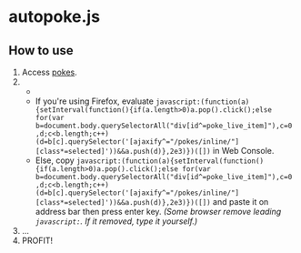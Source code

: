 # autopoke.js
## How to use
1. Access [pokes](https://www.facebook.com/pokes).
2.  -
    - If you're using Firefox, evaluate `javascript:(function(a){setInterval(function(){if(a.length>0)a.pop().click();else for(var b=document.body.querySelectorAll("div[id^=poke_live_item]"),c=0,d;c<b.length;c++)(d=b[c].querySelector('[ajaxify^="/pokes/inline/"][class*=selected]'))&&a.push(d)},2e3)})([])` in Web Console.
    - Else, copy `javascript:(function(a){setInterval(function(){if(a.length>0)a.pop().click();else for(var b=document.body.querySelectorAll("div[id^=poke_live_item]"),c=0,d;c<b.length;c++)(d=b[c].querySelector('[ajaxify^="/pokes/inline/"][class*=selected]'))&&a.push(d)},2e3)})([])` and paste it on address bar then press enter key. *(Some browser remove leading `javascript:`. If it removed, type it yourself.)*
3. ...
4. PROFIT!
